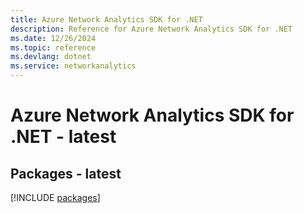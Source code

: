 ```yaml
---
title: Azure Network Analytics SDK for .NET
description: Reference for Azure Network Analytics SDK for .NET
ms.date: 12/26/2024
ms.topic: reference
ms.devlang: dotnet
ms.service: networkanalytics
---
```

# Azure Network Analytics SDK for .NET - latest
## Packages - latest
[!INCLUDE [packages](network-analytics-index.md)]